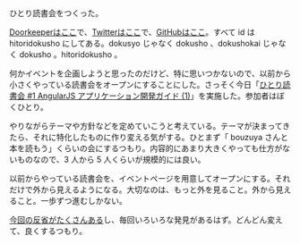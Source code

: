 ひとり読書会をつくった。

[Doorkeeperはここ][doorkeeper/hitoridokusho]で、[Twitterはここ][twitter/hitoridokusho]で、[GitHubはここ][github/hitoridokusho]。すべて id は hitoridokusho にしてある。dokusyo じゃなく dokusho 、dokushokai じゃなく dokusho 。hitoridokusho 。

何かイベントを企画しようと思ったのだけど、特に思いつかないので、以前から小さくやっている読書会をオープンにすることにした。さっそく今日「[ひとり読書会 #1 AngularJS アプリケーション開発ガイド (1)][hitoridokusho#1]」を実施した。参加者はぼくひとり。

やりながらテーマや方針などを定めていこうと考えている。テーマが決まってきたら、それに特化したものに作り変える気がする。ひとまず「 bouzuya さんと本を読もう」くらいの会にするつもり。内容的にあまり大きくやっても仕方がないものなので、3 人から 5 人くらいが規模的には良い。

以前からやっている読書会を、イベントページを用意してオープンにする。それだけで外から見えるようになる。大切なのは、もっと外を見ること。外から見えること。一歩ずつ進むしかない。

[今回の反省がたくさんある][hitoridokusho#1note]し、毎回いろいろな発見があるはず。どんどん変えて、良くするつもり。


[doorkeeper/hitoridokusho]: http://hitoridokusho.doorkeeper.jp
[twitter/hitoridokusho]: https://twitter.com/hitoridokusho
[github/hitoridokusho]: https://github.com/hitoridokusho
[hitoridokusho#1]: http://hitoridokusho.doorkeeper.jp/events/12642
[hitoridokusho#1note]: https://github.com/hitoridokusho/hitoridokusho/blob/master/2014-06-19.md
